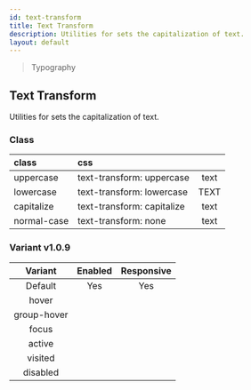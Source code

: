```yaml
---
id: text-transform
title: Text Transform
description: Utilities for sets the capitalization of text.
layout: default
---
```


> Typography

## Text Transform

Utilities for sets the capitalization of text.

### Class

| <span class="px-3 py-1 text-white bg-charcoal-100 rounded-full">class</span> | <span class="px-3 py-1 text-white bg-charcoal-100 rounded-full">css</span> | |
|:--|:--|:-:|
| uppercase | text-transform: uppercase | <y class="text-lg uppercase">text</y> |
| lowercase | text-transform: lowercase | <y class="text-lg lowercase">TEXT</y> |
| capitalize | text-transform: capitalize | <y class="text-lg capitalize">text</y> |
| normal-case | text-transform: none | <y class="text-lg none">text</y> |

### Variant <span class="ml-1 px-2 py-1 text-sm text-gray-600 bg-gray-300">v1.0.9</span>

| <span class="font-semibold underline">Variant</span> | <span class="font-semibold underline">Enabled</span> | <span class="font-semibold underline">Responsive</span> |
|:-:|:-:|:-:|
| Default | Yes | Yes |
| hover| | |
| group-hover | | |
| focus | | |
| active | | |
| visited | | |
| disabled | | |
